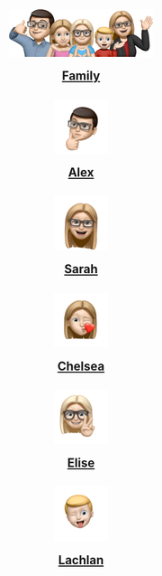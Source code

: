 <h2 align="center"><a href="assets/images/family.png"><img src="assets/images/family.png" align="center" width="256" ></a>

<a href="family.html">Family</a></h2>

<h2 align="center"><img src="assets/images/alex.png" align="center" width="96" >

<a href="alex.html">Alex</a></h2>

<h2 align="center"><img src="assets/images/sarah.png" align="center" width="96" >

<a href="sarah.html">Sarah</a></h2>

<h2 align="center"><img src="assets/images/chelsea.png" align="center" width="96" >

<a href="chelsea.html">Chelsea</a></h2>

<h2 align="center"><img src="assets/images/elise.png" align="center" width="96" >

<a href="elise.html">Elise</a></h2>

<h2 align="center"><img src="assets/images/lachlan.png" align="center" width="96" >

<a href="lachlan.html">Lachlan</a></h2>
